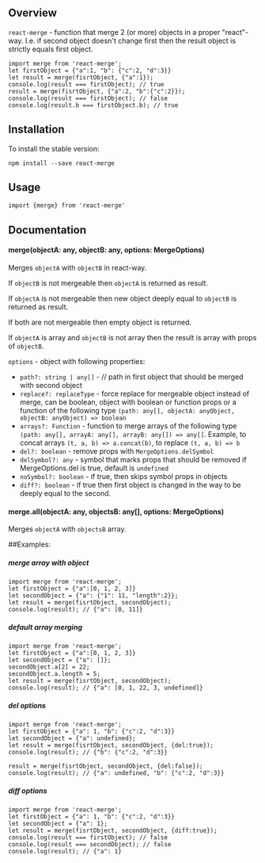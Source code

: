 

<!-- toc -->



<!-- tocstop -->

## Overview
`react-merge` - function that merge 2 (or more) objects in a proper "react"-way. I.e. if second object doesn't change first then the result object is strictly equals first object.
```
import merge from 'react-merge';
let firstObject = {"a":1, "b": {"c":2, "d":3}}
let result = merge(fisrtObject, {"a":1});
console.log(result === firstObject); // true
result = merge(fisrtObject, {"a":2, "b":{"c":2}});
console.log(result === firstObject); // false
console.log(result.b === firstObject.b); // true
```


## Installation

To install the stable version:

```
npm install --save react-merge
```
## Usage
```
import {merge} from 'react-merge'
```

## Documentation

#### merge(objectA: any, objectB: any, options: MergeOptions)
Merges `objectA` with `objectB` in react-way. 

If `objectB` is not mergeable then `objectA` is returned as result. 

If `objectA` is not mergeable then new object deeply equal to `objectB` is returned as result. 

If both are not mergeable then empty object is returned. 

If `objectA` is array and `objectB` is not array then the result is array with props of `objectB`.

`options` - object with following properties:
  - `path?: string | any[]` - // path in first object that should be merged with second object
  - `replace?: replaceType` - force replace for mergeable object instead of merge, can be boolean, object with boolean or function props or a function of the following type `(path: any[], objectA: anyObject, objectB: anyObject) => boolean`
  - `arrays?: Function` - function to merge arrays of the following type `(path: any[], arrayA: any[], arrayB: any[]) => any[]`. Example, to concat arrays `(t, a, b) => a.concat(b)`, to replace `(t, a, b) => b`
  - `del?: boolean` - remove props with `MergeOptions.delSymbol`
  - `delSymbol?: any` - symbol that marks props that should be removed if MergeOptions.del is true, default is `undefined`
  - `noSymbol?: boolean` - if true, then skips symbol props in objects
  - `diff?: boolean` - if true then first object is changed in the way to be deeply equal to the second.

#### merge.all(objectA: any, objectsB: any[], options: MergeOptions)
Merges `objectA` with `objectsB` array.

##Examples: 

##### merge array with object
```
import merge from 'react-merge';
let firstObject = {"a":[0, 1, 2, 3]}
let secondObject = {"a": {"1": 11, "length":2}};
let result = merge(fisrtObject, secondObject);
console.log(result); // {"a": [0, 11]}

```

##### default array merging
```
import merge from 'react-merge';
let firstObject = {"a":[0, 1, 2, 3]}
let secondObject = {"a": []};
secondObject.a[2] = 22;
secondObject.a.length = 5;
let result = merge(fisrtObject, secondObject);
console.log(result); // {"a": [0, 1, 22, 3, undefined]}
```

##### del options
```
import merge from 'react-merge';
let firstObject = {"a": 1, "b": {"c":2, "d":3}}
let secondObject = {"a": undefined};
let result = merge(fisrtObject, secondObject, {del:true});
console.log(result); // {"b": {"c":2, "d":3}}

result = merge(fisrtObject, secondObject, {del:false});
console.log(result); // {"a": undefined, "b": {"c":2, "d":3}}
```

##### diff options
```
import merge from 'react-merge';
let firstObject = {"a": 1, "b": {"c":2, "d":3}}
let secondObject = {"a": 1};
let result = merge(fisrtObject, secondObject, {diff:true});
console.log(result === firstObject); // false
console.log(result === secondObject); // false
console.log(result); // {"a": 1}
```


  

